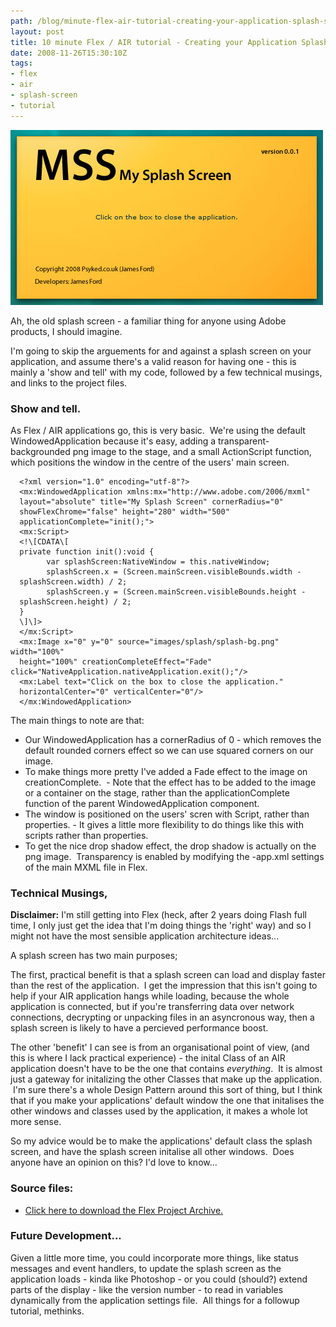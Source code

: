 ```yaml
---
path: /blog/minute-flex-air-tutorial-creating-your-application-splash-screen/
layout: post
title: 10 minute Flex / AIR tutorial - Creating your Application Splash Screen.
date: 2008-11-26T15:30:10Z
tags:
- flex
- air
- splash-screen
- tutorial
---
```


![](mysplashscreen.jpg)

Ah, the old splash screen - a familiar thing for anyone using Adobe products, I should imagine.

I'm going to skip the arguements for and against a splash screen on your application, and assume there's a valid reason for having one - this is mainly a 'show and tell' with my code, followed by a few technical musings, and links to the project files.

### Show and tell.

As Flex / AIR applications go, this is very basic.  We're using the default WindowedApplication because it's easy, adding a transparent-backgrounded png image to the stage, and a small ActionScript function, which positions the window in the centre of the users' main screen.

      <?xml version="1.0" encoding="utf-8"?>
      <mx:WindowedApplication xmlns:mx="http://www.adobe.com/2006/mxml"
      layout="absolute" title="My Splash Screen" cornerRadius="0"
      showFlexChrome="false" height="280" width="500"
      applicationComplete="init();">
      <mx:Script>
      <!\[CDATA\[
      private function init():void {
            var splashScreen:NativeWindow = this.nativeWindow;
            splashScreen.x = (Screen.mainScreen.visibleBounds.width -
      splashScreen.width) / 2;
            splashScreen.y = (Screen.mainScreen.visibleBounds.height -
      splashScreen.height) / 2;
      }
      \]\]>
      </mx:Script>
      <mx:Image x="0" y="0" source="images/splash/splash-bg.png" width="100%" 
      height="100%" creationCompleteEffect="Fade" click="NativeApplication.nativeApplication.exit();"/>
      <mx:Label text="Click on the box to close the application."
      horizontalCenter="0" verticalCenter="0"/>
      </mx:WindowedApplication>

The main things to note are that:

*   Our WindowedApplication has a cornerRadius of 0 - which removes the default rounded corners effect so we can use squared corners on our image.
*   To make things more pretty I've added a Fade effect to the image on creationComplete.  - Note that the effect has to be added to the image or a container on the stage, rather than the applicationComplete function of the parent WindowedApplication component.
*   The window is positioned on the users' scren with Script, rather than properties. - It gives a little more flexibility to do things like this with scripts rather than properties.
*   To get the nice drop shadow effect, the drop shadow is actually on the png image.  Transparency is enabled by modifying the -app.xml settings of the main MXML file in Flex.

### Technical Musings,

**Disclaimer:** I'm still getting into Flex (heck, after 2 years doing Flash full time, I only just get the idea that I'm doing things the 'right' way) and so I might not have the most sensible application architecture ideas...

A splash screen has two main purposes;

The first, practical benefit is that a splash screen can load and display faster than the rest of the application.  I get the impression that this isn't going to help if your AIR application hangs while loading, because the whole application is connected, but if you're transferring data over network connections, decrypting or unpacking files in an asyncronous way, then a splash screen is likely to have a percieved performance boost.

The other 'benefit' I can see is from an organisational point of view, (and this is where I lack practical experience) - the inital Class of an AIR application doesn't have to be the one that contains _everything_.  It is almost just a gateway for initalizing the other Classes that make up the application.  I'm sure there's a whole Design Pattern around this sort of thing, but I think that if you make your applications' default window the one that initalises the other windows and classes used by the application, it makes a whole lot more sense.

So my advice would be to make the applications' default class the splash screen, and have the splash screen initalise all other windows.  Does anyone have an opinion on this? I'd love to know...

### Source files:

*   [Click here to download the Flex Project Archive.](http://uploads.psyked.co.uk/2008/11/splash-screen-demo.zip)

### Future Development...

Given a little more time, you could incorporate more things, like status messages and event handlers, to update the splash screen as the application loads - kinda like Photoshop - or you could (should?) extend parts of the display - like the version number - to read in variables dynamically from the application settings file.  All things for a followup tutorial, methinks.
